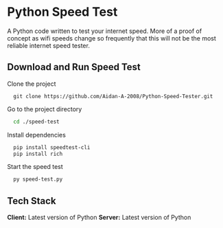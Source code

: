 
# Python Speed Test

A Python code written to test your internet speed. More of a proof of concept as wifi speeds change so frequently that this will not be the most reliable internet speed tester.




## Download and Run Speed Test

Clone the project

```git
  git clone https://github.com/Aidan-A-2008/Python-Speed-Tester.git
```

Go to the project directory

```bash
  cd ./speed-test
```

Install dependencies

```bash
  pip install speedtest-cli
  pip install rich
```

Start the speed test

```bash
  py speed-test.py
```


## Tech Stack

**Client:** Latest version of Python
**Server:** Latest version of Python

